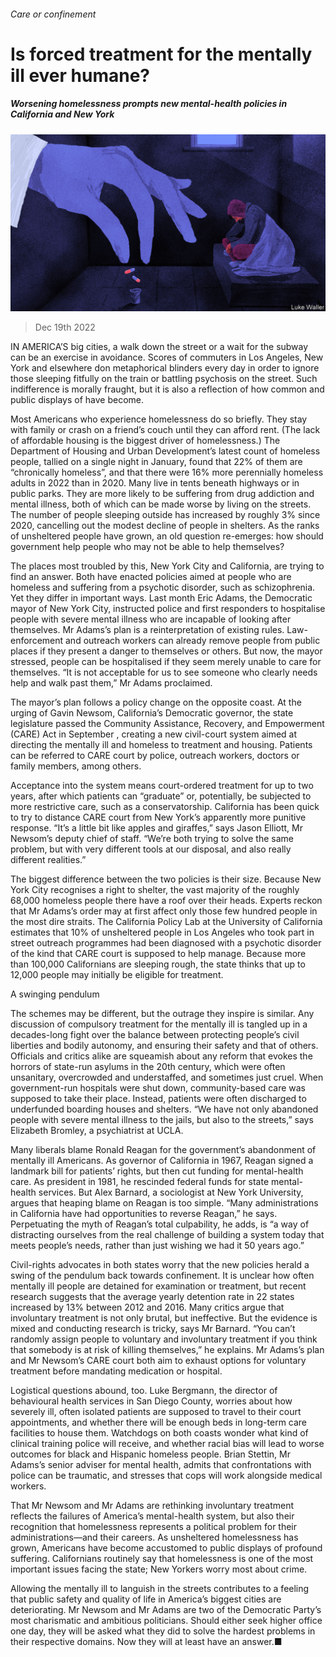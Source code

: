 ###### Care or confinement

# Is forced treatment for the mentally ill ever humane? 

##### Worsening homelessness prompts new mental-health policies in California and New York 

![image](images/20221224_USD001.jpg) 

> Dec 19th 2022 

IN AMERICA’S big cities, a walk down the street or a wait for the subway can be an exercise in avoidance. Scores of commuters in Los Angeles, New York and elsewhere don metaphorical blinders every day in order to ignore those sleeping fitfully on the train or battling psychosis on the street. Such indifference is morally fraught, but it is also a reflection of how common  and public displays of  have become. 

Most Americans who experience homelessness do so briefly. They stay with family or crash on a friend’s couch until they can afford rent. (The lack of affordable housing is the biggest driver of homelessness.) The Department of Housing and Urban Development’s latest count of homeless people, tallied on a single night in January, found that 22% of them are “chronically homeless”, and that there were 16% more perennially homeless adults in 2022 than in 2020. Many live in tents beneath highways or in public parks. They are more likely to be suffering from drug addiction and mental illness, both of which can be made worse by living on the streets. The number of people sleeping outside has increased by roughly 3% since 2020, cancelling out the modest decline of people in shelters. As the ranks of unsheltered people have grown, an old question re-emerges: how should government help people who may not be able to help themselves? 

The places most troubled by this, New York City and California, are trying to find an answer. Both have enacted policies aimed at people who are homeless and suffering from a psychotic disorder, such as schizophrenia. Yet they differ in important ways. Last month Eric Adams, the Democratic mayor of New York City, instructed police and first responders to hospitalise people with severe mental illness who are incapable of looking after themselves. Mr Adams’s plan is a reinterpretation of existing rules. Law-enforcement and outreach workers can already remove people from public places if they present a danger to themselves or others. But now, the mayor stressed, people can be hospitalised if they seem merely unable to care for themselves. “It is not acceptable for us to see someone who clearly needs help and walk past them,” Mr Adams proclaimed.

The mayor’s plan follows a policy change on the opposite coast. At the urging of Gavin Newsom, California’s Democratic governor, the state legislature passed the Community Assistance, Recovery, and Empowerment (CARE) Act in September , creating a new civil-court system aimed at directing the mentally ill and homeless to treatment and housing. Patients can be referred to CARE court by police, outreach workers, doctors or family members, among others. 

Acceptance into the system means court-ordered treatment for up to two years, after which patients can “graduate” or, potentially, be subjected to more restrictive care, such as a conservatorship. California has been quick to try to distance CARE court from New York’s apparently more punitive response. “It’s a little bit like apples and giraffes,” says Jason Elliott, Mr Newsom’s deputy chief of staff. “We’re both trying to solve the same problem, but with very different tools at our disposal, and also really different realities.” 

The biggest difference between the two policies is their size. Because New York City recognises a right to shelter, the vast majority of the roughly 68,000 homeless people there have a roof over their heads. Experts reckon that Mr Adams’s order may at first affect only those few hundred people in the most dire straits. The California Policy Lab at the University of California estimates that 10% of unsheltered people in Los Angeles who took part in street outreach programmes had been diagnosed with a psychotic disorder of the kind that CARE court is supposed to help manage. Because more than 100,000 Californians are sleeping rough, the state thinks that up to 12,000 people may initially be eligible for treatment. 

A swinging pendulum

The schemes may be different, but the outrage they inspire is similar. Any discussion of compulsory treatment for the mentally ill is tangled up in a decades-long fight over the balance between protecting people’s civil liberties and bodily autonomy, and ensuring their safety and that of others. Officials and critics alike are squeamish about any reform that evokes the horrors of state-run asylums in the 20th century, which were often unsanitary, overcrowded and understaffed, and sometimes just cruel. When government-run hospitals were shut down, community-based care was supposed to take their place. Instead, patients were often discharged to underfunded boarding houses and shelters. “We have not only abandoned people with severe mental illness to the jails, but also to the streets,” says Elizabeth Bromley, a psychiatrist at UCLA. 

Many liberals blame Ronald Reagan for the government’s abandonment of mentally ill Americans. As governor of California in 1967, Reagan signed a landmark bill for patients’ rights, but then cut funding for mental-health care. As president in 1981, he rescinded federal funds for state mental-health services. But Alex Barnard, a sociologist at New York University, argues that heaping blame on Reagan is too simple. “Many administrations in California have had opportunities to reverse Reagan,” he says. Perpetuating the myth of Reagan’s total culpability, he adds, is “a way of distracting ourselves from the real challenge of building a system today that meets people’s needs, rather than just wishing we had it 50 years ago.” 

Civil-rights advocates in both states worry that the new policies herald a swing of the pendulum back towards confinement. It is unclear how often mentally ill people are detained for examination or treatment, but recent research suggests that the average yearly detention rate in 22 states increased by 13% between 2012 and 2016. Many critics argue that involuntary treatment is not only brutal, but ineffective. But the evidence is mixed and conducting research is tricky, says Mr Barnard. “You can’t randomly assign people to voluntary and involuntary treatment if you think that somebody is at risk of killing themselves,” he explains. Mr Adams’s plan and Mr Newsom’s CARE court both aim to exhaust options for voluntary treatment before mandating medication or hospital. 

Logistical questions abound, too. Luke Bergmann, the director of behavioural health services in San Diego County, worries about how severely ill, often isolated patients are supposed to travel to their court appointments, and whether there will be enough beds in long-term care facilities to house them. Watchdogs on both coasts wonder what kind of clinical training police will receive, and whether racial bias will lead to worse outcomes for black and Hispanic homeless people. Brian Stettin, Mr Adams’s senior adviser for mental health, admits that confrontations with police can be traumatic, and stresses that cops will work alongside medical workers. 

That Mr Newsom and Mr Adams are rethinking involuntary treatment reflects the failures of America’s mental-health system, but also their recognition that homelessness represents a political problem for their administrations—and their careers. As unsheltered homelessness has grown, Americans have become accustomed to public displays of profound suffering. Californians routinely say that homelessness is one of the most important issues facing the state; New Yorkers worry most about crime. 

Allowing the mentally ill to languish in the streets contributes to a feeling that public safety and quality of life in America’s biggest cities are deteriorating. Mr Newsom and Mr Adams are two of the Democratic Party’s most charismatic and ambitious politicians. Should either seek higher office one day, they will be asked what they did to solve the hardest problems in their respective domains. Now they will at least have an answer.■


